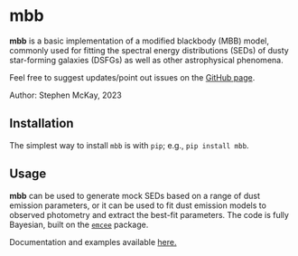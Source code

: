 # mbb

**mbb** is a basic implementation of a modified blackbody (MBB) model, commonly used for fitting the spectral energy distributions (SEDs) of dusty star-forming galaxies (DSFGs) as well as other astrophysical phenomena.

Feel free to suggest updates/point out issues on the [GitHub page](https://github.com/mckay-sjm/mbb_model).

Author: Stephen McKay, 2023


## Installation

The simplest way to install `mbb` is with `pip`; e.g., `pip install mbb`.

## Usage

**mbb** can be used to generate mock SEDs based on a range of dust emission parameters, or it can be used to fit dust emission models to observed photometry and extract the best-fit parameters. The code is fully Bayesian, built on the [`emcee`](https://emcee.readthedocs.io/en/stable/) package.


Documentation and examples available [here.](https://mbb-model.readthedocs.io/en/latest/)
